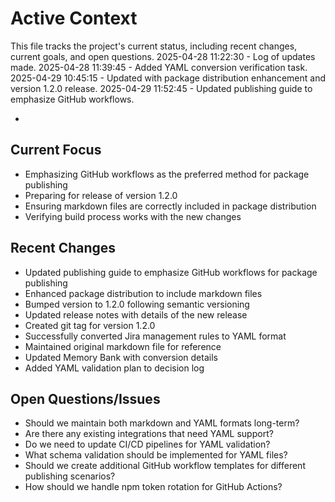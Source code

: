 # Active Context

This file tracks the project's current status, including recent changes, current goals, and open questions.
2025-04-28 11:22:30 - Log of updates made.
2025-04-28 11:39:45 - Added YAML conversion verification task.
2025-04-29 10:45:15 - Updated with package distribution enhancement and version 1.2.0 release.
2025-04-29 11:52:45 - Updated publishing guide to emphasize GitHub workflows.

*

## Current Focus

* Emphasizing GitHub workflows as the preferred method for package publishing
* Preparing for release of version 1.2.0
* Ensuring markdown files are correctly included in package distribution
* Verifying build process works with the new changes

## Recent Changes

* Updated publishing guide to emphasize GitHub workflows for package publishing
* Enhanced package distribution to include markdown files
* Bumped version to 1.2.0 following semantic versioning
* Updated release notes with details of the new release
* Created git tag for version 1.2.0
* Successfully converted Jira management rules to YAML format
* Maintained original markdown file for reference
* Updated Memory Bank with conversion details
* Added YAML validation plan to decision log

## Open Questions/Issues

* Should we maintain both markdown and YAML formats long-term?
* Are there any existing integrations that need YAML support?
* Do we need to update CI/CD pipelines for YAML validation?
* What schema validation should be implemented for YAML files?
* Should we create additional GitHub workflow templates for different publishing scenarios?
* How should we handle npm token rotation for GitHub Actions?